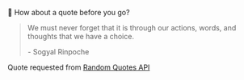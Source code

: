 📣 How about a quote before you go?

> We must never forget that it is through our actions, words, and thoughts that we have a choice.
>
> <p>- Sogyal Rinpoche</p>

Quote requested from [Random Quotes API](https://github.com/lukePeavey/quotable)
